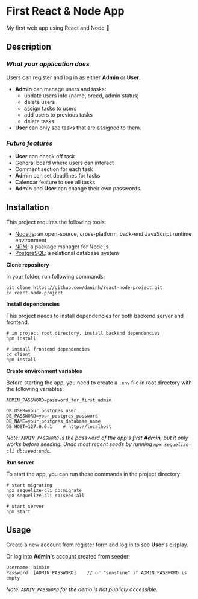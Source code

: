 # First React & Node App

My first web app using React and Node 🎉

## **Description**

### *What your application does*

Users can register and log in as either **Admin** or **User**.
- **Admin** can manage users and tasks: 
  - update users info (name, breed, admin status)
  - delete users
  - assign tasks to users
  - add users to previous tasks
  - delete tasks
- **User** can only see tasks that are assigned to them.

### *Future features*

- **User** can check off task
- General board where users can interact
- Comment section for each task
- **Admin** can set deadlines for tasks
- Calendar feature to see all tasks
- **Admin** and **User** can change their own passwords.

## **Installation**

This project requires the following tools:

- [Node.js](https://nodejs.org/en/): an open-source, cross-platform, back-end JavaScript runtime environment
- [NPM](https://www.npmjs.com/): a package manager for Node.js
- [PostgreSQL](https://www.postgresql.org/): a relational database system

**Clone repository**

In your folder, run following commands:

```
git clone https://github.com/dauinh/react-node-project.git
cd react-node-project
```

**Install dependencies**

This project needs to install dependencies for both backend server and frontend.

```
# in project root directory, install backend dependencies
npm install

# install frontend dependencies
cd client
npm install
```

**Create environment variables**

Before starting the app, you need to create a `.env` file in root directory with the following variables:

```SECRET_KEY=key_to_create_password_hash
ADMIN_PASSWORD=password_for_first_admin

DB_USER=your_postgres_user
DB_PASSWORD=your_postgres_password
DB_NAME=your_postgres_database_name
DB_HOST=127.0.0.1    # http://localhost
```

*Note: `ADMIN_PASSWORD` is the password of the app's first **Admin**, but it only works before seeding. Undo most recent seeds by running `npx sequelize-cli db:seed:undo`.*

**Run server**

To start the app, you can run these commands in the project directory:

```
# start migrating
npx sequelize-cli db:migrate
npx sequelize-cli db:seed:all

# start server
npm start
```

## **Usage**

Create a new account from register form and log in to see **User**'s display.

Or log into **Admin**'s account created from seeder:

```
Username: bimbim
Password: [ADMIN_PASSWORD]    // or "sunshine" if ADMIN_PASSWORD is empty
```
*Note: `ADMIN_PASSWORD` for the demo is not publicly accessible.*
